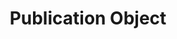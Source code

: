 ---
title: Publication Object
excerpt: Schema description
category: 636284b7e6b02c00a136e873
slug: publication-object
parentDoc: 63990b8e6d8c20003e4a51cd
---